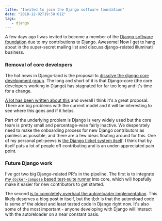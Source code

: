 ```yaml
---
title: "Invited to join the Django software foundation"
date: "2018-12-02T19:58:01Z"
tags:
   - django
---
```


A few days ago I was invited to become a member of the
[Django software foundation](https://www.djangoproject.com/foundation/) due to my contributions to Django. 
Awesome! Now I get to hang about in the super-secret mailing list and discuss django-related illuminati business.

### Removal of core developers

The hot news in Django-land is the proposal to [dissolve the django core development group](https://github.com/django/deps/pull/47/). 
The long and short of it is that Django-core (the core developers working in Django) has stagnated for far too long 
and it's time for a change. 

[A lot has been written about this](https://www.b-list.org/weblog/2018/nov/20/core/) and overall I think it's a great 
proposal. There are big problems with the current model and it will be interesting to see where this goes 
and if it helps. 

Part of the underlying problem is Django is very widely used but the core team is pretty small and percentage-wise 
fairly inactive. We desperately need to make the onboarding process for new Django contributors as painless as possible, 
and there are a few ideas floating around for this. One of my personal pet-peevs is 
[the Django ticket system itself](https://code.djangoproject.com/query). I think that by itself puts a lot of people 
off contributing and is an under-appreciated pain point.

### Future Django work

I've got two big Django-related PR's in the pipeline. The first is to integrate 
[my `docker-compose` based test-suite runner](https://github.com/django/django/pull/10725) into core, which will 
hopefully make it easier for new contributors to get started.

The second [is to completely overhaul the autoreloader implementation](https://github.com/django/django/pull/8819). 
This likely deserves a blog post in itself, but the tl;dr is that the autoreload code is some of the oldest and least 
tested code in Django right now. It's also some of the most important - anyone developing with Django will interact with
the autoreloader on a near constant basis.

